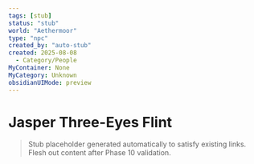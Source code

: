 ```yaml
---
tags: [stub]
status: "stub"
world: "Aethermoor"
type: "npc"
created_by: "auto-stub"
created: 2025-08-08
  - Category/People
MyContainer: None
MyCategory: Unknown
obsidianUIMode: preview
---
```


# Jasper Three-Eyes Flint

> Stub placeholder generated automatically to satisfy existing links. Flesh out content after Phase 10 validation.
